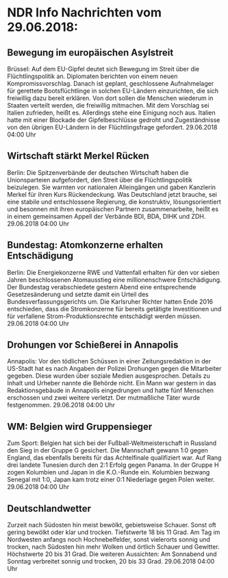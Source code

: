 # NDR Info Nachrichten vom 29.06.2018:


## Bewegung im europäischen Asylstreit
Brüssel: Auf dem EU-Gipfel deutet sich Bewegung im Streit über die Flüchtlingspolitik an. Diplomaten berichten von einem neuen Kompromissvorschlag. Danach ist geplant, geschlossene Aufnahmelager für gerettete Bootsflüchtlinge in solchen EU-Ländern einzurichten, die sich freiwillig dazu bereit erklären. Von dort sollen die Menschen wiederum in Staaten verteilt werden, die freiwillig mitmachen. Mit dem Vorschlag sei Italien zufrieden, heißt es. Allerdings stehe eine Einigung noch aus. Italien hatte mit einer Blockade der Gipfelbeschlüsse gedroht und Zugeständnisse von den übrigen EU-Ländern in der Flüchtlingsfrage gefordert. 29.06.2018 04:00 Uhr 

## Wirtschaft stärkt Merkel Rücken
Berlin: Die Spitzenverbände der deutschen Wirtschaft haben die Unionsparteien aufgefordert, den Streit über die Flüchtlingspolitik beizulegen. Sie warnten vor nationalen Alleingängen und gaben Kanzlerin Merkel für ihren Kurs Rückendeckung. Was Deutschland jetzt brauche, sei eine stabile und entschlossene Regierung, die konstruktiv, lösungsorientiert und besonnen mit ihren europäischen Partnern zusammenarbeite, heißt es in einem gemeinsamen Appell der Verbände BDI, BDA, DIHK und ZDH. 29.06.2018 04:00 Uhr 

## Bundestag: Atomkonzerne erhalten Entschädigung
Berlin: Die Energiekonzerne RWE und Vattenfall erhalten für den vor sieben Jahren beschlossenen Atomausstieg eine millionenschwere Entschädigung. Der Bundestag verabschiedete gestern Abend eine entsprechende Gesetzesänderung und setzte damit ein Urteil des Bundesverfassungsgerichts um. Die Karlsruher Richter hatten Ende 2016 entschieden, dass die Stromkonzerne für bereits getätigte Investitionen und für verfallene Strom-Produktionsrechte entschädigt werden müssen. 29.06.2018 04:00 Uhr 

## Drohungen vor Schießerei in Annapolis
Annapolis: Vor den tödlichen Schüssen in einer Zeitungsredaktion in der US-Stadt hat es nach Angaben der Polizei Drohungen gegen die Mitarbeiter gegeben. Diese wurden über soziale Medien ausgesprochen. Details zu Inhalt und Urheber nannte die Behörde nicht. Ein Mann war gestern in das Redaktionsgebäude in Annapolis eingedrungen und hatte fünf Menschen erschossen und zwei weitere verletzt. Der mutmaßliche Täter wurde festgenommen. 29.06.2018 04:00 Uhr 

## WM: Belgien wird Gruppensieger
Zum Sport:	Belgien hat sich bei der Fußball-Weltmeisterschaft in Russland den Sieg in der Gruppe G gesichert. Die Mannschaft gewann 1:0 gegen England, das ebenfalls bereits für das Achtelfinale qualifiziert war. Auf Rang drei landete Tunesien durch den 2:1 Erfolg gegen Panama. In der Gruppe H zogen Kolumbien und Japan in die K.O.-Runde ein. Kolumbien bezwang Senegal mit 1:0, Japan kam trotz einer 0:1 Niederlage gegen Polen weiter. 29.06.2018 04:00 Uhr 

## Deutschlandwetter
Zurzeit nach Südosten hin meist bewölkt, gebietsweise Schauer. Sonst oft gering bewölkt oder klar und trocken. Tiefstwerte 18 bis 11 Grad. Am Tag im Nordwesten anfangs noch Hochnebelfelder, sonst vielerorts sonnig und trocken, nach Südosten hin mehr Wolken und örtlich Schauer und Gewitter. Höchstwerte 20 bis 31 Grad. Die weiteren Aussichten: Am Sonnabend und Sonntag verbreitet sonnig und trocken, 20 bis 33 Grad. 29.06.2018 04:00 Uhr 

